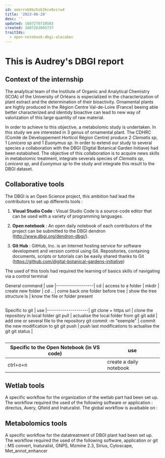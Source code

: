 ```yaml
---
id: aekrrxb8bzhzb2kce0virw4
title: '2023-06-20'
desc: ''
updated: 1687270710583
created: 1687263605737
traitIds:
  - open-notebook-dbgi-alecabec
---
```



# This is Audrey's DBGI report 

## Context of the internship 
 
The analytical team of the Institute of Organic and Analytical Chemistry (ICOA) of the University of Orléans is especialized in the characterization of plant extract and the determination of their bioactivity.  Ornamental plants are highly produced in the Région Centre Val-de-Loire (France) beeing able better characterized and identidy bioactive can lead to new way of valorization of this large quantity of raw material.   

In order to achieve to this objective, a metabolomic study is undertaken. In this study we are interested in 3 genus of ornamental plant. The CDHRC (Comité de Développement Horticol Région Centre) produce 2 _Clematis sp_, 1 _Lonicera sp_ and 1 _Euonymus sp_. In order to extend our study to several species a collaboration with the DBGI (Digital Botanical Garden Initiave) had been estabished. The objective of this collaboration is to acquire news skills in metabolomic treatment, integrate severals species of _Clematis sp_, _Lonicera sp_, and _Euonymus sp_ to the study and integrate this result to the DBGI dataset.  

## Collaborative tools 

The DBGI is an Open Science project, this ambition had lead the contributors to set up differents tools : 


1. **Visual Studio Code** : Visual Studio Code is a source-code editor that can be used with a variety of programming languages. 

2. **Open notebook** : An open daily notebook of each contributors of the project can be submitted to the DBGI dendron (http://www.dbgi.org/dendron-dbgi/). 

3.  **Git Hub** : GitHub, Inc. is an Internet hosting service for software development and version control using Git. Repositories, containing documents, scripts or tutorials can be easily shared thanks to Git (https://github.com/digital-botanical-gardens-initiative) 

The used of this tools had required the learning of basics skills of navigating via a control terminal 
 
General command  | use
|-------------------|
 cd | access to a folder | 
 mkdir | create new folder | 
 cd .. | come back one folder before 
 tree | show the tree structure 
 ls | know the file or folder present

 ##
 
Specific to git | use 
|---------------------|
git clone + https url | clone the repository in local folder 
git pull | actualise the local folder from git 
git add | add one or several file to the repository 
git commit -m "exemple" | commit the new modification to git 
git push | push last modifications to actualise the git 
git status | 

##

Specific to the Open Notebook (in VS code) | use
|-------------|--------------|
ctrl+o+n | create a daily notebook  

## Wetlab tools 
A specific workflow for the organization of the wetlab part had been set up. The workflow required the used of the following software or application : directus, Avery, Qfield and Inaturalist. The global workflow is avaibable on :

## Metabolomics tools 
A specific workflow for the datatreatment of DBGI plant had been set up. The workflow required the used of the following software, application or git : MS convert, Inaturalist, GNPS, Mzmine 2.3, Sirius, Cytoscape, Met_annot_enhancer 